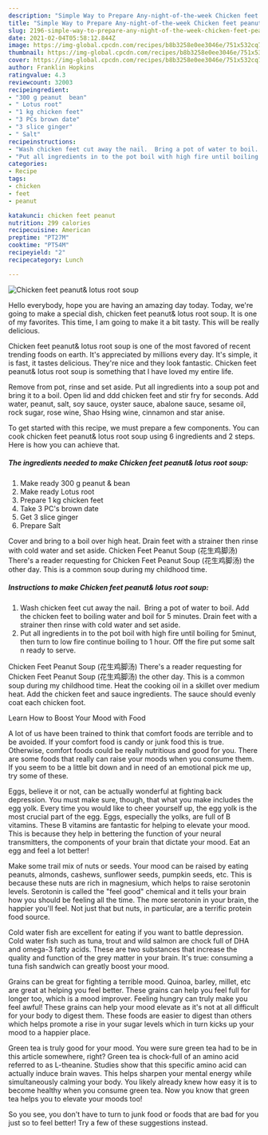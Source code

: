 ```yaml
---
description: "Simple Way to Prepare Any-night-of-the-week Chicken feet peanut&amp;amp; lotus root soup"
title: "Simple Way to Prepare Any-night-of-the-week Chicken feet peanut&amp;amp; lotus root soup"
slug: 2196-simple-way-to-prepare-any-night-of-the-week-chicken-feet-peanut-and-amp-lotus-root-soup
date: 2021-02-04T05:58:12.844Z
image: https://img-global.cpcdn.com/recipes/b8b3258e0ee3046e/751x532cq70/chicken-feet-peanut-lotus-root-soup-recipe-main-photo.jpg
thumbnail: https://img-global.cpcdn.com/recipes/b8b3258e0ee3046e/751x532cq70/chicken-feet-peanut-lotus-root-soup-recipe-main-photo.jpg
cover: https://img-global.cpcdn.com/recipes/b8b3258e0ee3046e/751x532cq70/chicken-feet-peanut-lotus-root-soup-recipe-main-photo.jpg
author: Franklin Hopkins
ratingvalue: 4.3
reviewcount: 32003
recipeingredient:
- "300 g peanut  bean"
- " Lotus root"
- "1 kg chicken feet"
- "3 PCs brown date"
- "3 slice ginger"
- " Salt"
recipeinstructions:
- "Wash chicken feet cut away the nail.  Bring a pot of water to boil. Add the chicken feet to boiling water and boil for 5 minutes. Drain feet with a strainer then rinse with cold water and set aside."
- "Put all ingredients in to the pot boil with high fire until boiling for 5minut, then turn to low fire continue boiling to 1 hour. Off the fire put some salt n ready to serve."
categories:
- Recipe
tags:
- chicken
- feet
- peanut

katakunci: chicken feet peanut 
nutrition: 299 calories
recipecuisine: American
preptime: "PT27M"
cooktime: "PT54M"
recipeyield: "2"
recipecategory: Lunch

---
```



![Chicken feet peanut&amp; lotus root soup](https://img-global.cpcdn.com/recipes/b8b3258e0ee3046e/751x532cq70/chicken-feet-peanut-lotus-root-soup-recipe-main-photo.jpg)

Hello everybody, hope you are having an amazing day today. Today, we're going to make a special dish, chicken feet peanut&amp; lotus root soup. It is one of my favorites. This time, I am going to make it a bit tasty. This will be really delicious.

Chicken feet peanut&amp; lotus root soup is one of the most favored of recent trending foods on earth. It's appreciated by millions every day. It's simple, it is fast, it tastes delicious. They're nice and they look fantastic. Chicken feet peanut&amp; lotus root soup is something that I have loved my entire life.

Remove from pot, rinse and set aside. Put all ingredients into a soup pot and bring it to a boil. Open lid and ddd chicken feet and stir fry for seconds. Add water, peanut, salt, soy sauce, oyster sauce, abalone sauce, sesame oil, rock sugar, rose wine, Shao Hsing wine, cinnamon and star anise.


To get started with this recipe, we must prepare a few components. You can cook chicken feet peanut&amp; lotus root soup using 6 ingredients and 2 steps. Here is how you can achieve that.

<!--inarticleads1-->

##### The ingredients needed to make Chicken feet peanut&amp; lotus root soup:

1. Make ready 300 g peanut &amp; bean
1. Make ready  Lotus root
1. Prepare 1 kg chicken feet
1. Take 3 PC&#39;s brown date
1. Get 3 slice ginger
1. Prepare  Salt


Cover and bring to a boil over high heat. Drain feet with a strainer then rinse with cold water and set aside. Chicken Feet Peanut Soup (花生鸡脚汤) There&#39;s a reader requesting for Chicken Feet Peanut Soup (花生鸡脚汤) the other day. This is a common soup during my childhood time. 

<!--inarticleads2-->

##### Instructions to make Chicken feet peanut&amp; lotus root soup:

1. Wash chicken feet cut away the nail.  Bring a pot of water to boil. Add the chicken feet to boiling water and boil for 5 minutes. Drain feet with a strainer then rinse with cold water and set aside.
1. Put all ingredients in to the pot boil with high fire until boiling for 5minut, then turn to low fire continue boiling to 1 hour. Off the fire put some salt n ready to serve.


Chicken Feet Peanut Soup (花生鸡脚汤) There&#39;s a reader requesting for Chicken Feet Peanut Soup (花生鸡脚汤) the other day. This is a common soup during my childhood time. Heat the cooking oil in a skillet over medium heat. Add the chicken feet and sauce ingredients. The sauce should evenly coat each chicken foot. 

Learn How to Boost Your Mood with Food


A lot of us have been trained to think that comfort foods are terrible and to be avoided. If your comfort food is candy or junk food this is true. Otherwise, comfort foods could be really nutritious and good for you. There are some foods that really can raise your moods when you consume them. If you seem to be a little bit down and in need of an emotional pick me up, try some of these.

Eggs, believe it or not, can be actually wonderful at fighting back depression. You must make sure, though, that what you make includes the egg yolk. Every time you would like to cheer yourself up, the egg yolk is the most crucial part of the egg. Eggs, especially the yolks, are full of B vitamins. These B vitamins are fantastic for helping to elevate your mood. This is because they help in bettering the function of your neural transmitters, the components of your brain that dictate your mood. Eat an egg and feel a lot better!

Make some trail mix of nuts or seeds. Your mood can be raised by eating peanuts, almonds, cashews, sunflower seeds, pumpkin seeds, etc. This is because these nuts are rich in magnesium, which helps to raise serotonin levels. Serotonin is called the "feel good" chemical and it tells your brain how you should be feeling all the time. The more serotonin in your brain, the happier you'll feel. Not just that but nuts, in particular, are a terrific protein food source.

Cold water fish are excellent for eating if you want to battle depression. Cold water fish such as tuna, trout and wild salmon are chock full of DHA and omega-3 fatty acids. These are two substances that increase the quality and function of the grey matter in your brain. It's true: consuming a tuna fish sandwich can greatly boost your mood. 

Grains can be great for fighting a terrible mood. Quinoa, barley, millet, etc are great at helping you feel better. These grains can help you feel full for longer too, which is a mood improver. Feeling hungry can truly make you feel awful! These grains can help your mood elevate as it's not at all difficult for your body to digest them. These foods are easier to digest than others which helps promote a rise in your sugar levels which in turn kicks up your mood to a happier place.

Green tea is truly good for your mood. You were sure green tea had to be in this article somewhere, right? Green tea is chock-full of an amino acid referred to as L-theanine. Studies show that this specific amino acid can actually induce brain waves. This helps sharpen your mental energy while simultaneously calming your body. You likely already knew how easy it is to become healthy when you consume green tea. Now you know that green tea helps you to elevate your moods too!

So you see, you don't have to turn to junk food or foods that are bad for you just so to feel better! Try  a few  of  these  suggestions  instead.

